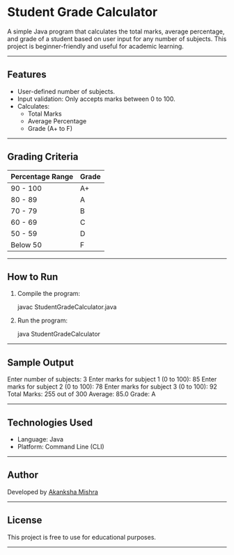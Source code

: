 # Student Grade Calculator

A simple Java program that calculates the total marks, average percentage, and grade of a student based on user input for any number of subjects. This project is beginner-friendly and useful for academic learning.

---

## Features

- User-defined number of subjects.
- Input validation: Only accepts marks between 0 to 100.
- Calculates:
  - Total Marks
  - Average Percentage
  - Grade (A+ to F)

---

## Grading Criteria

| Percentage Range | Grade |
|------------------|--------|
| 90 - 100         | A+     |
| 80 - 89          | A      |
| 70 - 79          | B      |
| 60 - 69          | C      |
| 50 - 59          | D      |
| Below 50         | F      |

---

## How to Run

1. Compile the program:

    javac StudentGradeCalculator.java
    
2. Run the program:

    java StudentGradeCalculator
    
---

## Sample Output

Enter number of subjects: 3 Enter marks for subject 1 (0 to 100): 85 
Enter marks for subject 2 (0 to 100): 78 
Enter marks for subject 3 (0 to 100): 92 
Total Marks: 255 out of 300 
Average: 85.0 
Grade: A

---

## Technologies Used

- Language: Java
- Platform: Command Line (CLI)

---

## Author

Developed by [Akanksha Mishra](https://github.com/akanksha-mishra-csit)

---

## License

This project is free to use for educational purposes.


---
